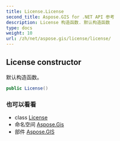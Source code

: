 ```yaml
---
title: License.License
second_title: Aspose.GIS for .NET API 参考
description: License 构造函数. 默认构造函数
type: docs
weight: 10
url: /zh/net/aspose.gis/license/license/
---
```

## License constructor

默认构造函数。

```csharp
public License()
```

### 也可以看看

* class [License](../)
* 命名空间 [Aspose.Gis](../../license/)
* 部件 [Aspose.GIS](../../../)


